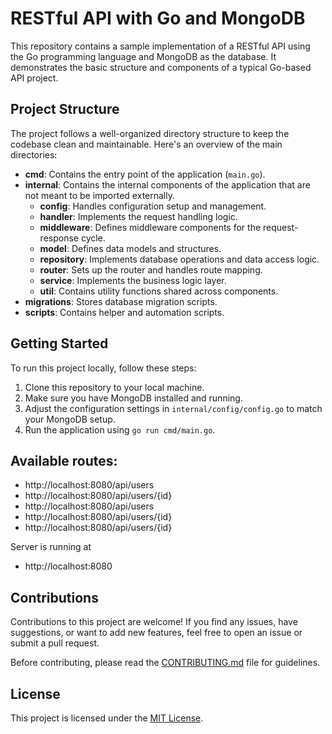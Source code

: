 # RESTful API with Go and MongoDB

This repository contains a sample implementation of a RESTful API using the Go programming language and MongoDB as the database. It demonstrates the basic structure and components of a typical Go-based API project.

## Project Structure

The project follows a well-organized directory structure to keep the codebase clean and maintainable. Here's an overview of the main directories:

- **cmd**: Contains the entry point of the application (`main.go`).
- **internal**: Contains the internal components of the application that are not meant to be imported externally.
  - **config**: Handles configuration setup and management.
  - **handler**: Implements the request handling logic.
  - **middleware**: Defines middleware components for the request-response cycle.
  - **model**: Defines data models and structures.
  - **repository**: Implements database operations and data access logic.
  - **router**: Sets up the router and handles route mapping.
  - **service**: Implements the business logic layer.
  - **util**: Contains utility functions shared across components.
- **migrations**: Stores database migration scripts.
- **scripts**: Contains helper and automation scripts.

## Getting Started

To run this project locally, follow these steps:

1. Clone this repository to your local machine.
2. Make sure you have MongoDB installed and running.
3. Adjust the configuration settings in `internal/config/config.go` to match your MongoDB setup.
4. Run the application using `go run cmd/main.go`.


## Available routes:
- http://localhost:8080/api/users
- http://localhost:8080/api/users/{id}
- http://localhost:8080/api/users
- http://localhost:8080/api/users/{id}
- http://localhost:8080/api/users/{id}

Server is running at 
- http://localhost:8080

## Contributions

Contributions to this project are welcome! If you find any issues, have suggestions, or want to add new features, feel free to open an issue or submit a pull request.

Before contributing, please read the [CONTRIBUTING.md](CONTRIBUTING.md) file for guidelines.

## License

This project is licensed under the [MIT License](LICENSE).



